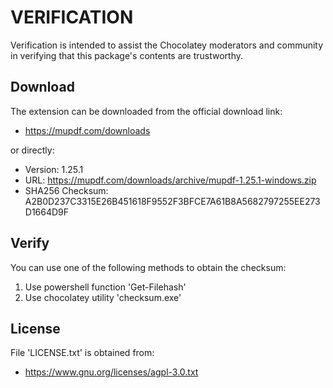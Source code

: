 # VERIFICATION
Verification is intended to assist the Chocolatey moderators and community in verifying that this package's contents are trustworthy.

## Download
The extension can be downloaded from the official download link:
- https://mupdf.com/downloads

or directly:
- Version: 1.25.1
- URL:     https://mupdf.com/downloads/archive/mupdf-1.25.1-windows.zip
- SHA256 Checksum: A2B0D237C3315E26B451618F9552F3BFCE7A61B8A5682797255EE273D1664D9F

## Verify
You can use one of the following methods to obtain the checksum:
1. Use powershell function 'Get-Filehash'
2. Use chocolatey utility 'checksum.exe'


## License
File 'LICENSE.txt' is obtained from:
- https://www.gnu.org/licenses/agpl-3.0.txt
